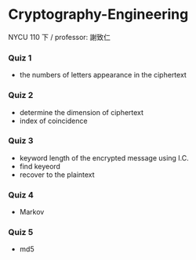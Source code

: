 # Cryptography-Engineering
NYCU 110 下 / professor: 謝致仁 

### Quiz 1
- the numbers of letters appearance in the ciphertext

### Quiz 2
- determine the dimension of ciphertext
- index of coincidence

### Quiz 3
- keyword length of the encrypted message using I.C.
- find keyeord
- recover to the plaintext

### Quiz 4
- Markov

### Quiz 5
- md5

